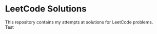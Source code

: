 # LeetCode Solutions

This repository contains my attempts at solutions for LeetCode problems. 
Test